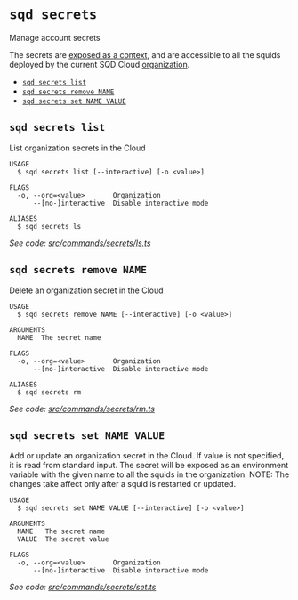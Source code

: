 `sqd secrets`
=============

Manage account secrets

The secrets are [exposed as a context](/cloud/resources/env-variables/#secrets), and are accessible to all the squids deployed by the current SQD Cloud [organization](/cloud/resources/organizations).

* [`sqd secrets list`](#sqd-secrets-list)
* [`sqd secrets remove NAME`](#sqd-secrets-remove-name)
* [`sqd secrets set NAME VALUE`](#sqd-secrets-set-name-value)

## `sqd secrets list`

List organization secrets in the Cloud

```
USAGE
  $ sqd secrets list [--interactive] [-o <value>]

FLAGS
  -o, --org=<value>       Organization
      --[no-]interactive  Disable interactive mode

ALIASES
  $ sqd secrets ls
```

_See code: [src/commands/secrets/ls.ts](https://github.com/subsquid/squid-cli/tree/master/src/commands/secrets/ls.ts)_

## `sqd secrets remove NAME`

Delete an organization secret in the Cloud

```
USAGE
  $ sqd secrets remove NAME [--interactive] [-o <value>]

ARGUMENTS
  NAME  The secret name

FLAGS
  -o, --org=<value>       Organization
      --[no-]interactive  Disable interactive mode

ALIASES
  $ sqd secrets rm
```

_See code: [src/commands/secrets/rm.ts](https://github.com/subsquid/squid-cli/tree/master/src/commands/secrets/rm.ts)_

## `sqd secrets set NAME VALUE`

Add or update an organization secret in the Cloud. If value is not specified, it is read from standard input. The secret will be exposed as an environment variable with the given name to all the squids in the organization. NOTE: The changes take affect only after a squid is restarted or updated.

```
USAGE
  $ sqd secrets set NAME VALUE [--interactive] [-o <value>]

ARGUMENTS
  NAME   The secret name
  VALUE  The secret value

FLAGS
  -o, --org=<value>       Organization
      --[no-]interactive  Disable interactive mode
```

_See code: [src/commands/secrets/set.ts](https://github.com/subsquid/squid-cli/tree/master/src/commands/secrets/set.ts)_
